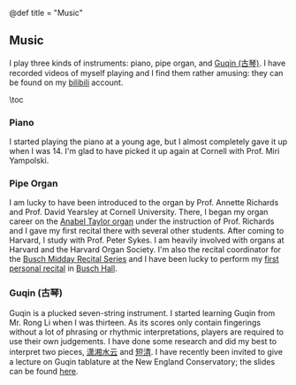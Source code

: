 @def title = "Music" <!-- omit in toc -->

## Music

I play three kinds of instruments: piano, pipe organ, and [Guqin (古琴)](https://en.wikipedia.org/wiki/Guqin). I have recorded videos of myself playing and I find them rather amusing: they can be found on my [bilibili](https://space.bilibili.com/441831401) account. 

\toc

### Piano

I started playing the piano at a young age, but I almost completely gave it up when I was 14. I'm glad to have picked it up again at Cornell with Prof. Miri Yampolski.

### Pipe Organ

I am lucky to have been introduced to the organ by Prof. Annette Richards and Prof. David Yearsley at Cornell University. There, I began my organ career on the [Anabel Taylor organ](https://historicalkeyboards.as.cornell.edu/baroque-organ) under the instruction of Prof. Richards and I gave my first recital there with several other students. After coming to Harvard, I study with Prof. Peter Sykes. I am heavily involved with organs at Harvard and the Harvard Organ Society. I'm also the recital coordinator for the [Busch Midday Recital Series](https://www.facebook.com/harvardorgansociety/) and I have been lucky to perform my [first personal recital](https://www.youtube.com/watch?v=HsLWIlLmx2E&ab_channel=JunkaiDong) in [Busch Hall](http://mypipeorganhobby.blogspot.com/2008/12/organ-harvard-u-edward-power-biggs.html).

### Guqin (古琴)

Guqin is a plucked seven-string instrument. I started learning Guqin from Mr. Rong Li when I was thirteen. As its scores only contain fingerings without a lot of phrasing or rhythmic interpretations, players are required to use their own judgements. I have done some research and did my best to interpret two pieces, [潇湘水云](https://www.bilibili.com/video/BV1Lo4y1d7e1) and [短清](https://www.bilibili.com/video/BV1XS4y1j7xy). I have recently been invited to give a lecture on Guqin tablature at the New England Conservatory; the slides can be found [here](/assets/Guqin_Tablature_submit.pdf).